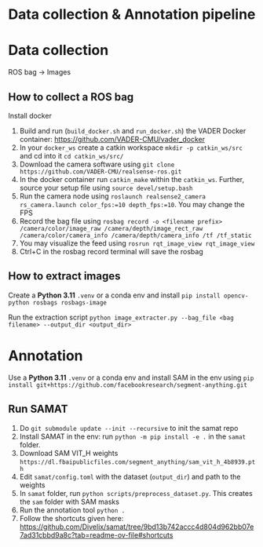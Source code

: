 # Data collection & Annotation pipeline

# Data collection

ROS bag -> Images

## How to collect a ROS bag

Install docker

1. Build and run (`build_docker.sh` and `run_docker.sh`) the VADER Docker container: https://github.com/VADER-CMU/vader_docker
2. In your `docker_ws` create a catkin workspace `mkdir -p catkin_ws/src` and cd into it `cd catkin_ws/src/`
3. Download the camera software using `git clone https://github.com/VADER-CMU/realsense-ros.git`
4. In the docker container run `catkin_make` within the `catkin_ws`. Further, source your setup file using `source devel/setup.bash`
5. Run the camera node using `roslaunch realsense2_camera rs_camera.launch color_fps:=10 depth_fps:=10`. You may change the FPS
6. Record the bag file using `rosbag record -o <filename prefix> /camera/color/image_raw /camera/depth/image_rect_raw /camera/color/camera_info /camera/depth/camera_info /tf /tf_static`
7. You may visualize the feed using `rosrun rqt_image_view rqt_image_view`
8. Ctrl+C in the rosbag record terminal will save the rosbag

## How to extract images

Create a **Python 3.11** `.venv` or a conda env and install `pip install opencv-python rosbags rosbags-image` 

Run the extraction script `python image_extracter.py --bag_file <bag filename> --output_dir <output_dir>`

# Annotation

Use a **Python 3.11** `.venv` or a conda env and install SAM in the env using `pip install git+https://github.com/facebookresearch/segment-anything.git`

## Run SAMAT

1. Do `git submodule update --init --recursive` to init the samat repo
2. Install SAMAT in the env: run `python -m pip install -e .` in the `samat` folder.
3. Download SAM VIT_H weights `https://dl.fbaipublicfiles.com/segment_anything/sam_vit_h_4b8939.pth`
4. Edit `samat/config.toml` with the dataset (`output_dir`) and path to the weights
5. In `samat` folder, run `python scripts/preprocess_dataset.py`. This creates the `sam` folder with SAM masks
6. Run the annotation tool `python .` 
7. Follow the shortcuts given here: https://github.com/Divelix/samat/tree/9bd13b742accc4d804d962bb07e7ad31cbbd9a8c?tab=readme-ov-file#shortcuts
